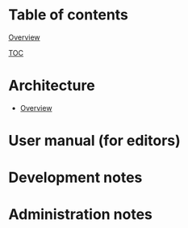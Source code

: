 # Table of contents

[Overview](../README.md)

[TOC](./SUMMARY.md)

# Architecture

- [Overview](./architecture/overview/sequence.md)

# User manual (for editors)

# Development notes

# Administration notes
